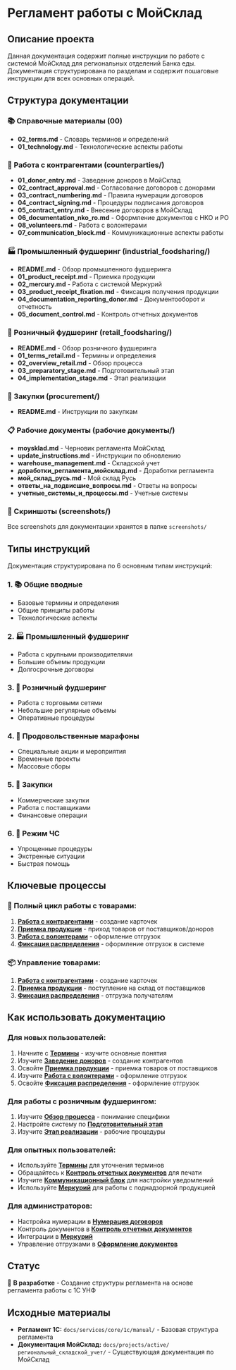 # Регламент работы с МойСклад

## Описание проекта

Данная документация содержит полные инструкции по работе с системой МойСклад для региональных отделений Банка еды. Документация структурирована по разделам и содержит пошаговые инструкции для всех основных операций.

## Структура документации

### 📚 Справочные материалы (00)
- **02_terms.md** - Словарь терминов и определений
- **01_technology.md** - Технологические аспекты работы

### 👥 Работа с контрагентами (counterparties/)
- **01_donor_entry.md** - Заведение доноров в МойСклад
- **02_contract_approval.md** - Согласование договоров с донорами
- **03_contract_numbering.md** - Правила нумерации договоров
- **04_contract_signing.md** - Процедуры подписания договоров
- **05_contract_entry.md** - Внесение договоров в МойСклад
- **06_documentation_nko_ro.md** - Оформление документов с НКО и РО
- **08_volunteers.md** - Работа с волонтерами
- **07_communication_block.md** - Коммуникационные аспекты работы

### 🏭 Промышленный фудшеринг (industrial_foodsharing/)
- **README.md** - Обзор промышленного фудшеринга
- **01_product_receipt.md** - Приемка продукции
- **02_mercury.md** - Работа с системой Меркурий
- **03_product_receipt_fixation.md** - Фиксация получения продукции
- **04_documentation_reporting_donor.md** - Документооборот и отчетность
- **05_document_control.md** - Контроль отчетных документов

### 🏪 Розничный фудшеринг (retail_foodsharing/)
- **README.md** - Обзор розничного фудшеринга
- **01_terms_retail.md** - Термины и определения
- **02_overview_retail.md** - Обзор процесса
- **03_preparatory_stage.md** - Подготовительный этап
- **04_implementation_stage.md** - Этап реализации

### 🛒 Закупки (procurement/)
- **README.md** - Инструкции по закупкам

### 📋 Рабочие документы (рабочие документы/)
- **moysklad.md** - Черновик регламента МойСклад
- **update_instructions.md** - Инструкции по обновлению
- **warehouse_management.md** - Складской учет
- **доработки_регламента_мойсклад.md** - Доработки регламента
- **мой_склад_русь.md** - Мой склад Русь
- **ответы_на_подвисшие_вопросы.md** - Ответы на вопросы
- **учетные_системы_и_процессы.md** - Учетные системы

### 📸 Скриншоты (screenshots/)
Все screenshots для документации хранятся в папке `screenshots/`

## Типы инструкций

Документация структурирована по 6 основным типам инструкций:

### 1. 📚 Общие вводные
- Базовые термины и определения
- Общие принципы работы
- Технологические аспекты

### 2. 🏭 Промышленный фудшеринг
- Работа с крупными производителями
- Большие объемы продукции
- Долгосрочные договоры

### 3. 🏪 Розничный фудшеринг
- Работа с торговыми сетями
- Небольшие регулярные объемы
- Оперативные процедуры

### 4. 🎯 Продовольственные марафоны
- Специальные акции и мероприятия
- Временные проекты
- Массовые сборы

### 5. 🛒 Закупки
- Коммерческие закупки
- Работа с поставщиками
- Финансовые операции

### 6. 🚨 Режим ЧС
- Упрощенные процедуры
- Экстренные ситуации
- Быстрая помощь

## Ключевые процессы

### 🔄 Полный цикл работы с товарами:
1. **[Работа с контрагентами](counterparties/01_donor_entry.md)** - создание карточек
2. **[Приемка продукции](industrial_foodsharing/01_product_receipt.md)** - приход товаров от поставщиков/доноров
3. **[Работа с волонтерами](counterparties/08_volunteers.md)** - оформление отгрузок
4. **[Фиксация распределения](industrial_foodsharing/03_product_receipt_fixation.md)** - оформление отгрузок в системе

### 📦 Управление товарами:
1. **[Работа с контрагентами](counterparties/01_donor_entry.md)** - создание карточек
2. **[Приемка продукции](industrial_foodsharing/01_product_receipt.md)** - поступление на склад от поставщиков
3. **[Фиксация распределения](industrial_foodsharing/03_product_receipt_fixation.md)** - отгрузка получателям

## Как использовать документацию

### Для новых пользователей:
1. Начните с **[Термины](02_terms.md)** - изучите основные понятия
2. Изучите **[Заведение доноров](counterparties/01_donor_entry.md)** - создание контрагентов
3. Освойте **[Приемка продукции](industrial_foodsharing/01_product_receipt.md)** - приемка товаров от поставщиков
4. Изучите **[Работа с волонтерами](counterparties/08_volunteers.md)** - оформление отгрузок
5. Освойте **[Фиксация распределения](industrial_foodsharing/03_product_receipt_fixation.md)** - оформление отгрузок

### Для работы с розничным фудшерингом:
1. Изучите **[Обзор процесса](retail_foodsharing/02_overview_retail.md)** - понимание специфики
2. Настройте систему по **[Подготовительный этап](retail_foodsharing/03_preparatory_stage.md)**
3. Изучите **[Этап реализации](retail_foodsharing/04_implementation_stage.md)** - рабочие процедуры

### Для опытных пользователей:
- Используйте **[Термины](02_terms.md)** для уточнения терминов
- Обращайтесь к **[Контроль отчетных документов](industrial_foodsharing/05_document_control.md)** для печати
- Изучите **[Коммуникационный блок](counterparties/07_communication_block.md)** для настройки уведомлений
- Используйте **[Меркурий](industrial_foodsharing/02_mercury.md)** для работы с поднадзорной продукцией

### Для администраторов:
- Настройка нумерации в **[Нумерация договоров](counterparties/03_contract_numbering.md)**
- Контроль документов в **[Контроль отчетных документов](industrial_foodsharing/05_document_control.md)**
- Интеграции в **[Меркурий](industrial_foodsharing/02_mercury.md)**
- Управление отгрузками в **[Оформление документов](counterparties/06_documentation_nko_ro.md)**

## Статус

🔄 **В разработке** - Создание структуры регламента на основе регламента работы с 1С УНФ

## Исходные материалы

- **Регламент 1С:** `docs/services/core/1c/manual/` - Базовая структура регламента
- **Документация МойСклад:** `docs/projects/active/региональный_складской_учет/` - Существующая документация по МойСклад 